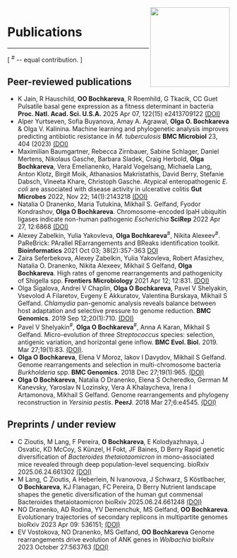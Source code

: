 <div><img src="/group_logo.png" width="180px" style="max-width: 50%" align="right"></div>

# Publications
---

[ <sup>#</sup> -- equal contribution. ]

## Peer-reviewed publications
- K Jain, R Hauschild, **OO Bochkareva**, R Roemhild, G Tkacik, CC Guet Pulsatile basal gene expression as a fitness determinant in bacteria **Proc. Natl. Acad. Sci. U.S.A.** 2025 Apr 07, 122(15) e2413709122 [(DOI)](https://doi.org/10.1073/pnas.2413709122)
- Alper Yurtseven, Sofia Buyanova, Amay A. Agrawal, **Olga O. Bochkareva** & Olga V. Kalinina. Machine learning and phylogenetic analysis improves predicting antibiotic resistance in _M. tuberculosis_ **BMC Microbiol** 23, 404 (2023) [(DOI)](https://doi.org/10.1186/s12866-023-03147-7)
- Maximilian Baumgartner, Rebecca Zirnbauer, Sabine Schlager, Daniel Mertens, Nikolaus Gasche, Barbara Sladek, Craig Herbold, **Olga Bochkareva**, Vera Emelianenko, Harald Vogelsang, Michaela Lang, Anton Klotz, Birgit Moik, Athanasios Makristathis, David Berry, Stefanie Dabsch, Vineeta Khare, Christoph Gasche. Atypical enteropathogenic _E. coli_ are associated with disease activity in ulcerative colitis **Gut Microbes** 2022, Nov 22; 14(1):2143218 [(DOI)](https://doi.org/10.1080/19490976.2022.2143218)
- Natalia O Dranenko, Maria Tutukina, Mikhail S. Gelfand, Fyodor Kondrashov, **Olga O Bochkareva**. Chromosome-encoded IpaH ubiquitin ligases indicate non-human pathogenic _Escherichia_ **SciRep** 2022 Apr 27, 12:6868 [(DOI)](https://doi.org/10.1038/s41598-022-10827-3)
- Alexey Zabelkin, Yulia Yakovleva, **Olga Bochkareva**<sup>#</sup>, Nikita Alexeev<sup>#</sup>. PaReBrick: PArallel REarrangements and BReaks identification toolkit. **Bioinformatics** 2021 Oct 03; 38(2):357-363 [DOI](https://doi.org/10.1093/bioinformatics/btab691)
- Zaira Seferbekova, Alexey Zabelkin, Yulia Yakovleva, Robert Afasizhev, Natalia O. Dranenko, Nikita Alexeev, Mikhail S Gelfand, **Olga Bochkareva**. High rates of genome rearrangements and pathogenicity of Shigella spp. **Frontiers Microbiology** 2021 Apr 12; 12:831. [(DOI)](https://doi.org/10.3389/fmicb.2021.628622)
- Olga Sigalova, Andrei V Chaplin, **Olga O Bochkareva**, Pavel V Shelyakin, Vsevolod A Filaretov, Evgeny E Akkuratov, Valentina Burskaya, Mikhail S Gelfand. _Chlamydia_ pan-genomic analysis reveals balance between host adaptation and selective pressure to genome reduction. **BMC Genomics**. 2019 Sep 12;20(1):710. [(DOI)](https://doi.org/10.1186/s12864-019-6059-5)
- Pavel V Shelyakin<sup>#</sup>, **Olga O Bochkareva**<sup>#</sup>, Anna A Karan, Mikhail S Gelfand. Micro-evolution of three _Streptococcus_ species: selection, antigenic variation, and horizontal gene inflow. **BMC Evol. Biol.** 2019. Mar 27;19(1):83. [(DOI)](https://doi.org/10.1186/s12862-019-1403-6).
- **Olga O Bochkareva**, Elena V Moroz, Iakov I Davydov, Mikhail S Gelfand. Genome rearrangements and selection in multi-chromosome bacteria _Burkholderia_ spp. **BMC Genomics**. 2018 Dec 27;19(1):965. [(DOI)](https://doi.org/10.1186/s12864-018-5245-1)
- **Olga O Bochkareva**, Natalia O Dranenko, Elena S Ocheredko, German M Kanevsky, Yaroslav N Lozinsky, Vera A Khalaycheva, Irena I Artamonova, Mikhail S Gelfand. Genome rearrangements and phylogeny reconstruction in _Yersinia pestis_. **PeerJ**. 2018 Mar 27;6:e4545. [(DOI)](https://doi.org/10.7717/peerj.4545)

## Preprints / under review
- C Zioutis, M Lang, F Pereira, **O Bochkareva**, E Kolodyazhnaya, J Osvatic, KD McCoy, S Künzel, H Fokt, JF Baines, D Berry Rapid genetic diversification of _Bacteroides thetaiotaomicron_ in mono-associated mice revealed through deep population-level sequencing. bioRxiv 2025.06.24.661302 [(DOI)](https://doi.org/10.1101/2025.06.24.661302)
- M Lang, C Zioutis, A Heberlein, N Ivanovova, J Schwarz, S Köstlbacher, **O Bochkareva**, KJ Flanagan, FC Pereira, D Berry Nutrient landscape shapes the genetic diversification of the human gut commensal Bacteroides thetaiotaomicron bioRxiv 2025.06.24.661248 [(DOI)](https://doi.org/10.1101/2025.06.24.661248)
- NO Dranenko, AD Rodina, YV Demenchuk, MS Gelfand, **OO Bochkareva**. Evolutionary trajectories of secondary replicons in multipartite genomes bioRxiv 2023 Apr 09: 536151; [(DOI)](https://doi.org/10.1101/2023.04.09.536151)
- EV Vostokova, NO Dranenko, MS Gelfand, **OO Bochkareva** Genome rearrangements drive evolution of ANK genes in _Wolbachia_ bioRxiv 2023 October 27:563763 [(DOI)](https://www.biorxiv.org/content/10.1101/2023.10.25.563763v1.abstract)
